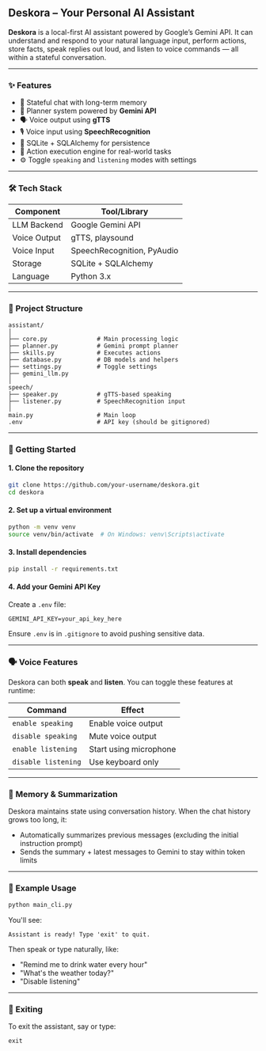 ## Deskora – Your Personal AI Assistant

**Deskora** is a local-first AI assistant powered by Google’s Gemini API. It can understand and respond to your natural language input, perform actions, store facts, speak replies out loud, and listen to voice commands — all within a stateful conversation.

---

### ✨ Features

* 🔁 Stateful chat with long-term memory
* 🧠 Planner system powered by **Gemini API**
* 🗣️ Voice output using **gTTS**
* 🎙️ Voice input using **SpeechRecognition**
* 💾 SQLite + SQLAlchemy for persistence
* 🧩 Action execution engine for real-world tasks
* ⚙️ Toggle `speaking` and `listening` modes with settings

---

### 🛠️ Tech Stack

| Component    | Tool/Library               |
| ------------ | -------------------------- |
| LLM Backend  | Google Gemini API          |
| Voice Output | gTTS, playsound            |
| Voice Input  | SpeechRecognition, PyAudio |
| Storage      | SQLite + SQLAlchemy        |
| Language     | Python 3.x                 |

---

### 📁 Project Structure

```
assistant/
│
├── core.py              # Main processing logic
├── planner.py           # Gemini prompt planner
├── skills.py            # Executes actions
├── database.py          # DB models and helpers
├── settings.py          # Toggle settings
├── gemini_llm.py 
│
speech/
├── speaker.py           # gTTS-based speaking
├── listener.py          # SpeechRecognition input
│
main.py                  # Main loop
.env                     # API key (should be gitignored)
```

---

### 🚀 Getting Started

#### 1. Clone the repository

```bash
git clone https://github.com/your-username/deskora.git
cd deskora
```

#### 2. Set up a virtual environment

```bash
python -m venv venv
source venv/bin/activate  # On Windows: venv\Scripts\activate
```

#### 3. Install dependencies

```bash
pip install -r requirements.txt
```

#### 4. Add your Gemini API Key

Create a `.env` file:

```
GEMINI_API_KEY=your_api_key_here
```

Ensure `.env` is in `.gitignore` to avoid pushing sensitive data.

---

### 🗣️ Voice Features

Deskora can both **speak** and **listen**. You can toggle these features at runtime:

| Command             | Effect                 |
| ------------------- | ---------------------- |
| `enable speaking`   | Enable voice output    |
| `disable speaking`  | Mute voice output      |
| `enable listening`  | Start using microphone |
| `disable listening` | Use keyboard only      |

---

### 🧠 Memory & Summarization

Deskora maintains state using conversation history. When the chat history grows too long, it:

* Automatically summarizes previous messages (excluding the initial instruction prompt)
* Sends the summary + latest messages to Gemini to stay within token limits

---

### 🧪 Example Usage

```bash
python main_cli.py
```

You'll see:

```
Assistant is ready! Type 'exit' to quit.
```

Then speak or type naturally, like:

* "Remind me to drink water every hour"
* "What's the weather today?"
* "Disable listening"

---

### 🛑 Exiting

To exit the assistant, say or type:

```
exit
```


